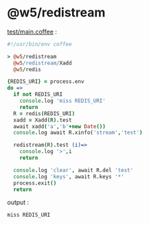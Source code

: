 [‼️]: ✏️README.mdt

# @w5/redistream

[test/main.coffee](./test/main.coffee) :

```coffee
#!/usr/bin/env coffee

> @w5/redistream
  @w5/redistream/Xadd
  @w5/redis

{REDIS_URI} = process.env
do =>
  if not REDIS_URI
    console.log 'miss REDIS_URI'
    return
  R = redis(REDIS_URI)
  xadd = Xadd(R).test
  await xadd('a','b'+new Date())
  console.log await R.xinfo('stream','test')

  redistream(R).test (i)=>
    console.log '>',i
    return

  console.log 'clear', await R.del 'test'
  console.log 'keys', await R.keys '*'
  process.exit()
  return
```

output :

```
miss REDIS_URI
```
